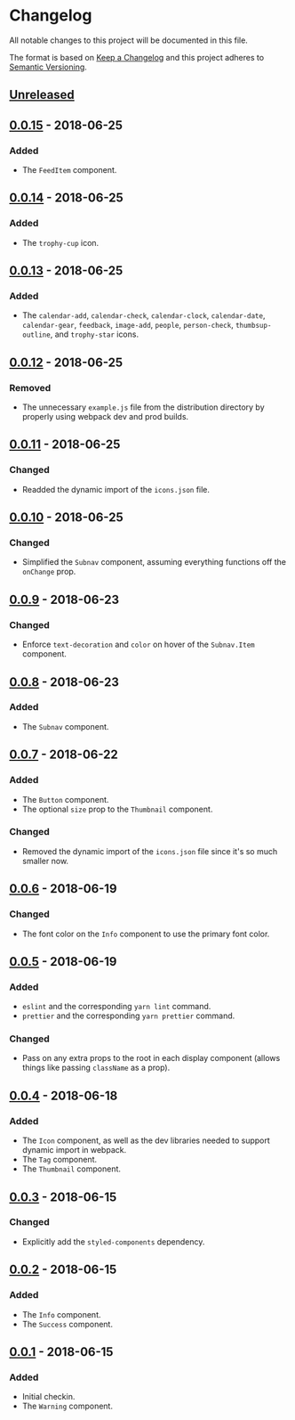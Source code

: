 # Changelog

All notable changes to this project will be documented in this file.

The format is based on [Keep a Changelog](http://keepachangelog.com/en/1.0.0/) and this project adheres to [Semantic Versioning](http://semver.org/spec/v2.0.0.html).

## [Unreleased]

## [0.0.15] - 2018-06-25
### Added
- The `FeedItem` component.

## [0.0.14] - 2018-06-25
### Added
- The `trophy-cup` icon.

## [0.0.13] - 2018-06-25
### Added
- The `calendar-add`, `calendar-check`, `calendar-clock`, `calendar-date`, `calendar-gear`, `feedback`, `image-add`, `people`, `person-check`, `thumbsup-outline`, and `trophy-star` icons.

## [0.0.12] - 2018-06-25
### Removed
- The unnecessary `example.js` file from the distribution directory by properly using webpack dev and prod builds.

## [0.0.11] - 2018-06-25
### Changed
- Readded the dynamic import of the `icons.json` file.

## [0.0.10] - 2018-06-25
### Changed
- Simplified the `Subnav` component, assuming everything functions off the `onChange` prop.

## [0.0.9] - 2018-06-23
### Changed
- Enforce `text-decoration` and `color` on hover of the `Subnav.Item` component.

## [0.0.8] - 2018-06-23
### Added
- The `Subnav` component.

## [0.0.7] - 2018-06-22
### Added
- The `Button` component.
- The optional `size` prop to the `Thumbnail` component.

### Changed
- Removed the dynamic import of the `icons.json` file since it's so much smaller now.

## [0.0.6] - 2018-06-19
### Changed
- The font color on the `Info` component to use the primary font color.

## [0.0.5] - 2018-06-19
### Added
- `eslint` and the corresponding `yarn lint` command.
- `prettier` and the corresponding `yarn prettier` command.

### Changed
- Pass on any extra props to the root in each display component (allows things like passing `className` as a prop).

## [0.0.4] - 2018-06-18
### Added
- The `Icon` component, as well as the dev libraries needed to support dynamic import in webpack.
- The `Tag` component.
- The `Thumbnail` component.

## [0.0.3] - 2018-06-15
### Changed
- Explicitly add the `styled-components` dependency.

## [0.0.2] - 2018-06-15
### Added
- The `Info` component.
- The `Success` component.

## [0.0.1] - 2018-06-15
### Added
- Initial checkin.
- The `Warning` component.

[Unreleased]: https://github.com/CultureHQ/components/compare/v0.0.15...HEAD
[0.0.15]: https://github.com/CultureHQ/components/compare/v0.0.14...v0.0.15
[0.0.14]: https://github.com/CultureHQ/components/compare/v0.0.13...v0.0.14
[0.0.13]: https://github.com/CultureHQ/components/compare/v0.0.12...v0.0.13
[0.0.12]: https://github.com/CultureHQ/components/compare/v0.0.11...v0.0.12
[0.0.11]: https://github.com/CultureHQ/components/compare/v0.0.10...v0.0.11
[0.0.10]: https://github.com/CultureHQ/components/compare/v0.0.9...v0.0.10
[0.0.9]: https://github.com/CultureHQ/components/compare/v0.0.8...v0.0.9
[0.0.8]: https://github.com/CultureHQ/components/compare/v0.0.7...v0.0.8
[0.0.7]: https://github.com/CultureHQ/components/compare/v0.0.6...v0.0.7
[0.0.6]: https://github.com/CultureHQ/components/compare/v0.0.5...v0.0.6
[0.0.5]: https://github.com/CultureHQ/components/compare/v0.0.4...v0.0.5
[0.0.4]: https://github.com/CultureHQ/components/compare/v0.0.3...v0.0.4
[0.0.3]: https://github.com/CultureHQ/components/compare/v0.0.2...v0.0.3
[0.0.2]: https://github.com/CultureHQ/components/compare/v0.0.1...v0.0.2
[0.0.1]: https://github.com/CultureHQ/components/compare/9319be...v0.0.1
